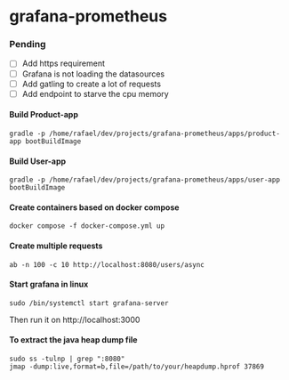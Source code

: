 # grafana-prometheus

### Pending

- [ ] Add https requirement
- [ ] Grafana is not loading the datasources
- [ ] Add gatling to create a lot of requests
- [ ] Add endpoint to starve the cpu memory

#### Build Product-app

```
gradle -p /home/rafael/dev/projects/grafana-prometheus/apps/product-app bootBuildImage
```

#### Build User-app

```
gradle -p /home/rafael/dev/projects/grafana-prometheus/apps/user-app bootBuildImage
```

#### Create containers based on docker compose

```
docker compose -f docker-compose.yml up
```

#### Create multiple requests

```
ab -n 100 -c 10 http://localhost:8080/users/async
```

#### Start grafana in linux

```
sudo /bin/systemctl start grafana-server
```

Then run it on http://localhost:3000

#### To extract the java heap dump file

```
sudo ss -tulnp | grep ":8080"
jmap -dump:live,format=b,file=/path/to/your/heapdump.hprof 37869
```
